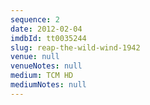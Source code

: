 ```yaml
---
sequence: 2
date: 2012-02-04
imdbId: tt0035244
slug: reap-the-wild-wind-1942
venue: null
venueNotes: null
medium: TCM HD
mediumNotes: null
---
```


